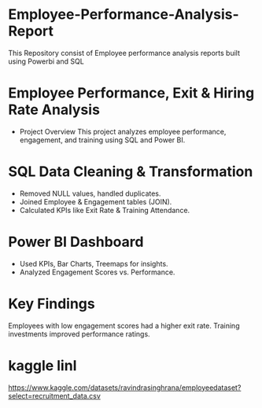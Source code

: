 # Employee-Performance-Analysis-Report
 This Repository consist of  Employee performance analysis reports  built using Powerbi and SQL 
# Employee Performance, Exit & Hiring Rate Analysis 
   * Project Overview
This project analyzes employee performance, engagement, and training using SQL and Power BI.
# SQL Data Cleaning & Transformation
* Removed NULL values, handled duplicates.
* Joined Employee & Engagement tables (JOIN).
* Calculated KPIs like Exit Rate & Training Attendance. 
# Power BI Dashboard
* Used KPIs, Bar Charts, Treemaps for insights.
* Analyzed Engagement Scores vs. Performance.
# Key Findings
Employees with low engagement scores had a higher exit rate.
Training investments improved performance ratings.
 # kaggle linl 
 https://www.kaggle.com/datasets/ravindrasinghrana/employeedataset?select=recruitment_data.csv
